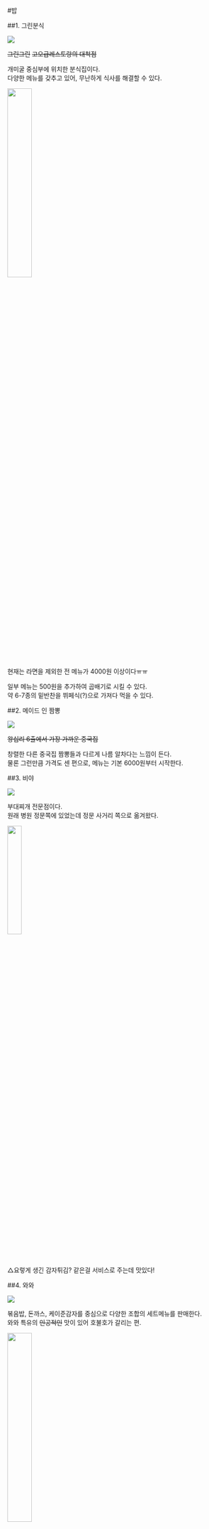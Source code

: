#밥

##1. <a name="green">그린분식</a>

<img src="https://s3-ap-northeast-2.amazonaws.com/locawiki/geek/60_thumb_green.png"/>

~~그린그린~~ ~~고오급레스토랑의 대척점~~

개미굴 중심부에 위치한 분식집이다.<br/>
다양한 메뉴를 갖추고 있어, 무난하게 식사를 해결할 수 있다.

<img src="https://s3-ap-northeast-2.amazonaws.com/locawiki/geek/60_img0_green.jpg" width="33%"/>

현재는 라면을 제외한 전 메뉴가 4000원 이상이다ㅠㅠ

일부 메뉴는 500원을 추가하여 곱배기로 시킬 수 있다.<br/>
약 6-7종의 밑반찬을 뷔페식(?)으로 가져다 먹을 수 있다.

##2. 메이드 인 짬뽕

<img src="https://s3-ap-northeast-2.amazonaws.com/locawiki/geek/153_thumb_madeinchampong.png"/>

~~왕십리 6출에서 가장 가까운 중국집~~

창렬한 다른 중국집 짬뽕들과 다르게 나름 알차다는 느낌이 든다.<br/>
물론 그런만큼 가격도 센 편으로, 메뉴는 기본 6000원부터 시작한다.

##3. 비야

<img src="https://s3-ap-northeast-2.amazonaws.com/locawiki/geek/75_thumb_biya.png"/>

부대찌개 전문점이다.<br/>
원래 병원 정문쪽에 있었는데 정문 사거리 쪽으로 옮겨왔다.

<img src="https://s3-ap-northeast-2.amazonaws.com/locawiki/geek/75_img0_biya.png" width="25%"/>

△요렇게 생긴 감자튀김? 같은걸 서비스로 주는데 맛있다!

##4. 와와

<img src="https://s3-ap-northeast-2.amazonaws.com/locawiki/geek/105_thumb_waawaa.jpg"/>

볶음밥, 돈까스, 케이준감자를 중심으로 다양한 조합의 세트메뉴를 판매한다.<br/>
와와 특유의 ~~인공적인~~ 맛이 있어 호불호가 갈리는 편.

<img src="https://s3-ap-northeast-2.amazonaws.com/locawiki/geek/105_img0_waawaa.jpg" width="33%"/>

현재 일부 메뉴는 가격이 올랐다ㅠㅠ

##5. 진국

<img src="https://s3-ap-northeast-2.amazonaws.com/locawiki/geek/76_thumb_jinguk.png"/>

24시간 영업하는 국밥집이다.<br/>
근처의 ~~경쟁사~~ 할매순대국이 문을 닫아버려서 매출이 오르지 않았을까..

<img src="https://s3-ap-northeast-2.amazonaws.com/locawiki/geek/76_img0_jinguk.png" width="700px"/>

순대국밥과 수육국밥이 메인이다. (메뉴는 예전 사진으로, 지금은 6900원이다.)<br/>
얼큰국밥은 생각보다 **훨씬** 매우니 조심하자!<br/>
여름 한정으로, 물냉면도 괜찮은 맛이다.

<img src="https://s3-ap-northeast-2.amazonaws.com/locawiki/geek/76_img1_jinguk.png" width="25%"/>
<img src="https://s3-ap-northeast-2.amazonaws.com/locawiki/geek/76_img2_jinguk.png" width="25%"/>
<img src="https://s3-ap-northeast-2.amazonaws.com/locawiki/geek/76_img3_jinguk.png" width="25%"/>

진국의 밑반찬 3종세트다.<br/>
공기밥은 <b>무한리필</b>이다.

대부분 모르는 사실인데, 가게 안쪽에 숨겨진 단체석이 있다. ~~비밀의 방~~
